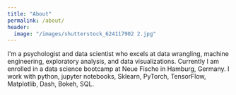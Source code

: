 ```yaml
---
title: "About"
permalink: /about/
header:
  image: "/images/shutterstock_624117902 2.jpg"
---
```


I'm a psychologist and data scientist who excels at data wrangling, machine engineering, exploratory analysis, and data visualizations.
Currently I am enrolled in a data science bootcamp at Neue Fische in Hamburg, Germany.
I work with python, jupyter notebooks, Sklearn, PyTorch, TensorFlow, Matplotlib, Dash, Bokeh, SQL.
